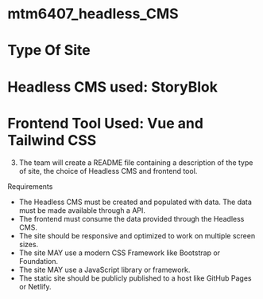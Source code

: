 # mtm6407_headless_CMS

# Type Of Site

# Headless CMS used: StoryBlok

# Frontend Tool Used: Vue and Tailwind CSS


3. The team will create a README file containing a description of the type of site, the choice of Headless CMS and frontend tool. 
 
Requirements
- The Headless CMS must be created and populated with data. The data must be made available through a API. 
- The frontend must consume the data provided through the Headless CMS. 
- The site should be responsive and optimized to work on multiple screen sizes. 
- The site MAY use a modern CSS Framework like Bootstrap or Foundation.
- The site MAY use a JavaScript library or framework.  
- The static site should be publicly published to a host like GitHub Pages or Netlify.